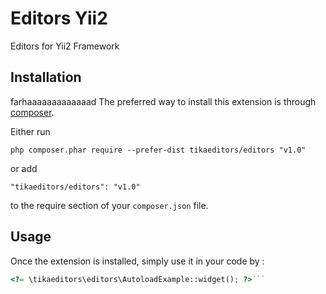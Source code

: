 Editors Yii2
============
Editors for Yii2 Framework

Installation
------------
farhaaaaaaaaaaaaad
The preferred way to install this extension is through [composer](http://getcomposer.org/download/).

Either run

```
php composer.phar require --prefer-dist tikaeditors/editors "v1.0"
```

or add

```
"tikaeditors/editors": "v1.0"
```

to the require section of your `composer.json` file.


Usage
-----

Once the extension is installed, simply use it in your code by  :

```php
<?= \tikaeditors\editors\AutoloadExample::widget(); ?>```
